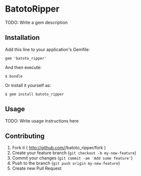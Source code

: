 # BatotoRipper

TODO: Write a gem description

## Installation

Add this line to your application's Gemfile:

    gem 'batoto_ripper'

And then execute:

    $ bundle

Or install it yourself as:

    $ gem install batoto_ripper

## Usage

TODO: Write usage instructions here

## Contributing

1. Fork it ( http://github.com/<my-github-username>/batoto_ripper/fork )
2. Create your feature branch (`git checkout -b my-new-feature`)
3. Commit your changes (`git commit -am 'Add some feature'`)
4. Push to the branch (`git push origin my-new-feature`)
5. Create new Pull Request
